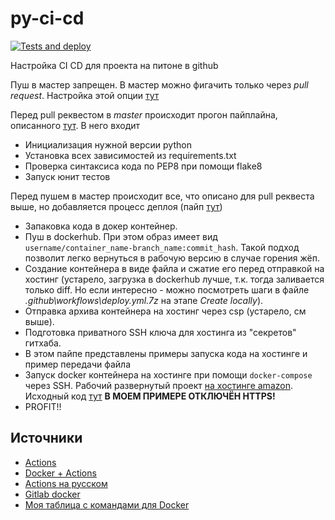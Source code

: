 # py-ci-cd
[![Tests and deploy](https://github.com/koshi8bit/py-ci-cd/actions/workflows/deploy.yml/badge.svg)](https://github.com/koshi8bit/py-ci-cd/actions/workflows/deploy.yml)

Настройка CI CD для проекта на питоне в github

Пуш в мастер запрещен. В мастер можно фигачить только через *pull request*. Настройка этой опции
[тут](https://github.com/koshi8bit/py-ci-cd/settings/branches)

Перед pull реквестом в *master* происходит прогон пайплайна, описанного [тут](.github/workflows/pull.yml).
В него входит
- Инициализация нужной версии python
- Установка всех зависимостей из requirements.txt
- Проверка синтаксиса кода по PEP8 при помощи flake8
- Запуск юнит тестов
 
Перед пушем в мастер происходит все, что описано для pull реквеста выше, но добавляется процесс деплоя (пайп [тут](.github/workflows/deploy.yml))
- Запаковка кода в докер контейнер.
- Пуш в dockerhub. При этом образ имеет вид `username/container_name-branch_name:commit_hash`. 
  Такой подход позволит легко вернуться в рабочую версию в случае горения жёп.
- Создание контейнера в виде файла и сжатие его перед отправкой на хостинг (устарело, загрузка в dockerhub лучше, т.к.
  тогда заливается только diff. Но если интересно - можно посмотреть шаги в файле _.github\workflows\deploy.yml.7z_ на этапе _Create locally_).
- Отправка архива контейнера на хостинг через csp (устарело, см выше).
- Подготовка приватного SSH ключа для хостинга из "секретов" гитхаба.
- В этом пайпе представлены примеры запуска кода на хостинге и пример передачи файла
- Запуск docker контейнера на хостинге при помощи `docker-compose` через SSH. Рабочий развернутый проект [на хостинге amazon](http://ec2-18-220-152-128.us-east-2.compute.amazonaws.com:5000/api/v2/foo). Исходный код [тут](src/main.py) **В МОЕМ ПРИМЕРЕ ОТКЛЮЧЁН HTTPS!** 
- PROFIT!!

## Источники
- [Actions](https://youtu.be/WTofttoD2xg?t=82)
- [Docker + Actions](https://youtu.be/09lZdSpeHAk?t=80)
- [Actions на русском](https://youtu.be/hevU4NdIsoU)
- [Gitlab docker](https://youtu.be/RV0845KmsNI)
- [Моя таблица с командами для Docker](https://docs.google.com/spreadsheets/d/1XWuif-QDWUb66IGFz_dPtnHq3K8sGVm4_GctkrrSni4/edit#gid=882078486)
